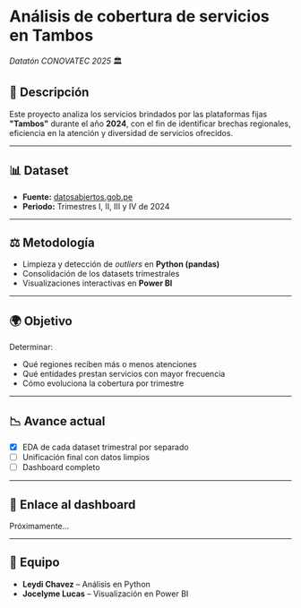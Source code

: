 # Análisis de cobertura de servicios en Tambos  
*Datatón CONOVATEC 2025* 🏛️

## 📄 Descripción  
Este proyecto analiza los servicios brindados por las plataformas fijas **"Tambos"** durante el año **2024**, con el fin de identificar brechas regionales, eficiencia en la atención y diversidad de servicios ofrecidos.

---

## 📊 Dataset  
- **Fuente:** [datosabiertos.gob.pe](https://www.datosabiertos.gob.pe)
- **Periodo:** Trimestres I, II, III y IV de 2024

---

## ⚖️ Metodología  
- Limpieza y detección de *outliers* en **Python (pandas)**
- Consolidación de los datasets trimestrales
- Visualizaciones interactivas en **Power BI**

---

## 🌍 Objetivo  
Determinar:
- Qué regiones reciben más o menos atenciones
- Qué entidades prestan servicios con mayor frecuencia
- Cómo evoluciona la cobertura por trimestre

---

## 📉 Avance actual  
- [x] EDA de cada dataset trimestral por separado  
- [ ] Unificación final con datos limpios  
- [ ] Dashboard completo  

---

## 🔗 Enlace al dashboard  
Próximamente...

---

## 👥 Equipo  
- **Leydi Chavez** – Análisis en Python  
- **Jocelyme Lucas** – Visualización en Power BI  

